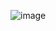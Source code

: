 ![image](https://github.com/reginaldosilva27/azfunctions/assets/69867503/8f30d22f-8625-4a37-b8cb-85d47bf421cf)
